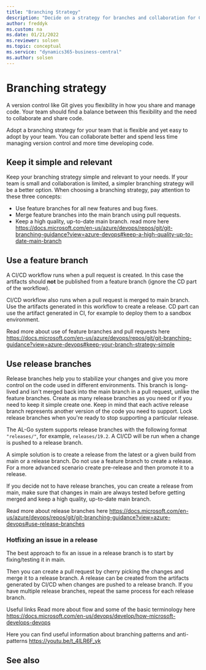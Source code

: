 ```yaml
---
title: "Branching Strategy"
description: "Decide on a strategy for branches and collaboration for CI/CD and AL-Go for Business Central"
author: freddyk
ms.custom: na
ms.date: 01/21/2022
ms.reviewer: solsen
ms.topic: conceptual
ms.service: "dynamics365-business-central"
ms.author: solsen
---
```


# Branching strategy

A version control like Git gives you flexibility in how you share and manage code. Your team should find a balance between this flexibility and the need to collaborate and share code.

Adopt a branching strategy for your team that is flexible and yet easy to adopt by your team. You can collaborate better and spend less time managing version control and more time developing code.

## Keep it simple and relevant

Keep your branching strategy simple and relevant to your needs. If your team is small and collaboration is limited, a simpler branching strategy will be a better option. When choosing a branching strategy, pay attention to these three concepts:

- Use feature branches for all new features and bug fixes.
- Merge feature branches into the main branch using pull requests.
- Keep a high quality, up-to-date main branch. read more here https://docs.microsoft.com/en-us/azure/devops/repos/git/git-branching-guidance?view=azure-devops#keep-a-high-quality-up-to-date-main-branch

## Use a feature branch

A CI/CD workflow runs when a pull request is created. In this case the artifacts should **not** be published from a feature branch (ignore the CD part of the workflow).

CI/CD workflow also runs when a pull request is merged to main branch. Use the artifacts generated in this workflow to create a release. CD part can use the artifact generated in CI, for example to deploy them to a sandbox environment.

Read more about use of feature branches and pull requests here https://docs.microsoft.com/en-us/azure/devops/repos/git/git-branching-guidance?view=azure-devops#keep-your-branch-strategy-simple

## Use release branches

Release branches help you to stabilize your changes and give you more control on the code used in different environments. This branch is long-lived and isn't merged back into the main branch in a pull request, unlike the feature branches. Create as many release branches as you need or if you need to keep it simple create one. Keep in mind that each active release branch represents another version of the code you need to support. Lock release branches when you're ready to stop supporting a particular release.

The AL-Go system supports release branches with the following format `"releases/"`, for example, `releases/19.2`. A CI/CD will be run when a change is pushed to a release branch.

A simple solution is to create a release from the latest or a given build from main or a release branch. Do not use a feature branch to create a release. For a more advanced scenario create pre-release and then promote it to a release.

If you decide not to have release branches, you can create a release from main, make sure that changes in main are always tested before getting merged and keep a high quality, up-to-date main branch.

Read more about release branches here https://docs.microsoft.com/en-us/azure/devops/repos/git/git-branching-guidance?view=azure-devops#use-release-branches

### Hotfixing an issue in a release

The best approach to fix an issue in a release branch is to start by fixing/testing it in main.

Then you can create a pull request by cherry picking the changes and merge it to a release branch. A release can be created from the artifacts generated by CI/CD when changes are pushed to a release branch. If you have multiple release branches, repeat the same process for each release branch.

Useful links Read more about flow and some of the basic terminology here https://docs.microsoft.com/en-us/devops/develop/how-microsoft-develops-devops

Here you can find useful information about branching patterns and anti-patterns https://youtu.be/t_4lLR6F_yk

## See also